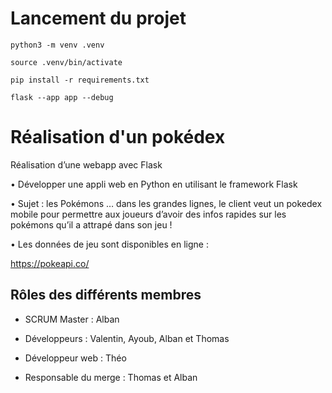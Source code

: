 # Lancement du projet

`python3 -m venv .venv`

`source .venv/bin/activate`

`pip install -r requirements.txt`

`flask --app app --debug`

# Réalisation d'un pokédex
Réalisation d’une webapp avec Flask

• Développer une appli web en Python en utilisant le framework Flask

• Sujet : les Pokémons … dans les grandes lignes, le client veut un pokedex mobile pour permettre aux joueurs d’avoir des infos rapides sur les pokémons qu’il a attrapé dans son jeu !

• Les données de jeu sont disponibles en ligne :

https://pokeapi.co/


## Rôles des différents membres

- SCRUM Master : Alban

- Développeurs : Valentin, Ayoub, Alban et Thomas

- Développeur web : Théo

- Responsable du merge : Thomas et Alban
